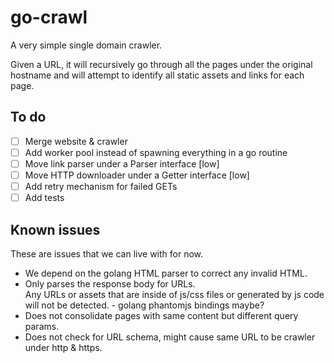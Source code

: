 # go-crawl

A very simple single domain crawler.

Given a URL, it will recursively go through all the pages under the original
hostname and will attempt to identify all static assets and links for each page.  

## To do

* [ ] Merge website & crawler
* [ ] Add worker pool instead of spawning everything in a go routine
* [ ] Move link parser under a Parser interface [low]
* [ ] Move HTTP downloader under a Getter interface [low]
* [ ] Add retry mechanism for failed GETs
* [ ] Add tests

## Known issues

These are issues that we can live with for now.

* We depend on the golang HTML parser to correct any invalid HTML.
* Only parses the response body for URLs.  
  Any URLs or assets that are inside of js/css files or generated by js code
  will not be detected. - golang phantomjs bindings maybe?
* Does not consolidate pages with same content but different query params.
* Does not check for URL schema, might cause same URL to be crawler under http & https.